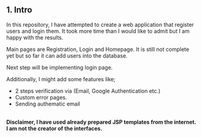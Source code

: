 ## 1. Intro

In this repository, I have attempted to create a web application that register users and login them. It took more time than I would like to admit but I am happy with the results.


Main pages are Registration, Login and Homepage.
It is still not complete yet but so far it can add users into
the database.

Next step will be implementing login page.

Additionally, I might add some features like;
+ 2 steps verification via (Email, Google Authentication etc.)
+ Custom error pages.
+ Sending authematic email

<br>
<b>
Disclaimer, I have used already prepared JSP templates from the internet.
I am not the creator of the interfaces.
</b>
